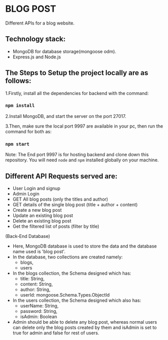 # BLOG POST
Different APIs for a blog website.

## Technology stack:
 - MongoDB for database storage(mongoose odm).
 - Express.js and Node.js
 
## The Steps to Setup the project locally are as follows:

1.Firstly, install all the dependencies for backend with the command:
  ### `npm install`
2.Install MongoDB, and start the server on the port 27017.

3.Then, make sure the local port 9997 are available in your pc, then run the command for both as:
  ### `npm start`
Note: The End port 9997 is for hosting backend and clone down this repository. You will need `node` and `npm` installed globally on your machine.

## Different API Requests served are:
  - User Login and signup
  - Admin Login
  - GET All blog posts (only the titles and author)
  - GET details of the single blog post (title + author + content)   
  - Create a new blog post
  - Update an existing blog post
  - Delete an existing blog post
  - Get the filtered list of posts (filter by title)

(Back-End Database)
   - Here, MongoDB database is used to store the data and the database name used is 'blog post'.
   - In the database, two collections are created namely:
     - blogs,
     - users
   - In the blogs collection, the Schema designed which has:
      - title: String,
      - content: String,
      - author: String,
      - userId: mongoose.Schema.Types.ObjectId
   - In the users collection, the Schema designed which also has:
      - userName: String,
      - password: String,
      - isAdmin: Boolean
   - Admin should be able to delete any blog post, whereas normal users can delete only the blog posts created by them and isAdmin is set to true for admin and false for rest of users.
